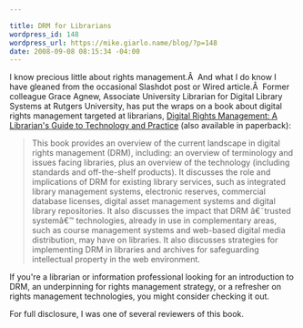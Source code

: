 ```yaml
---

title: DRM for Librarians
wordpress_id: 148
wordpress_url: https://mike.giarlo.name/blog/?p=148
date: 2008-09-08 08:15:34 -04:00
---
```

I know precious little about rights management.Â  And what I do know I have gleaned from the occasional Slashdot post or Wired article.Â  Former colleague Grace Agnew, Associate University Librarian for Digital Library Systems at Rutgers University, has put the wraps on a book about digital rights management targeted at librarians, <a href="http://www.amazon.com/Digital-Management-Librarians-Technology-Practise/dp/other-editions/1843341824" target="_blank">Digital Rights Management: A Librarian's Guide to Technology and Practice</a> (also available in paperback):
<blockquote>This book provides an overview of the current landscape in digital rights management (DRM), including: an overview of terminology and issues facing libraries, plus an overview of the technology (including standards and off-the-shelf products). It discusses the role and implications of DRM for existing library services, such as integrated library management systems, electronic reserves, commercial database licenses, digital asset management systems and digital library repositories. It also discusses the impact that DRM â€˜trusted systemâ€™ technologies, already in use in complementary areas, such as course management systems and web-based digital media distribution, may have on libraries. It also discusses strategies for implementing DRM in libraries and archives for safeguarding intellectual property in the web environment.</blockquote>
If you're a librarian or information professional looking for an introduction to DRM, an underpinning for rights management strategy, or a refresher on rights management technologies, you might consider checking it out.

For full disclosure, I was one of several reviewers of this book.
